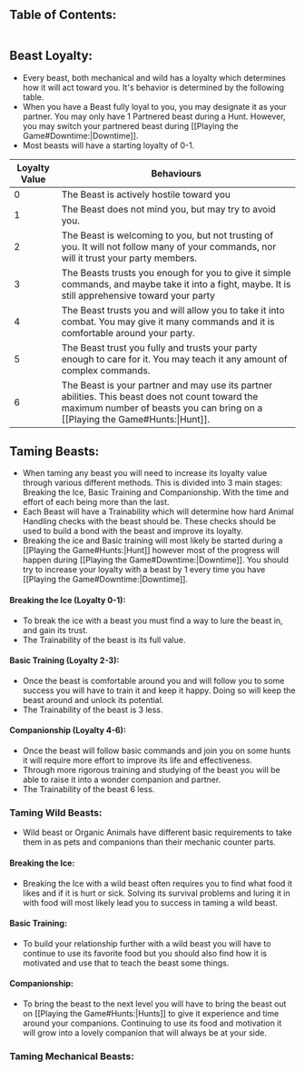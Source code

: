 ## Table of Contents:
```table-of-contents
```
## Beast Loyalty:
- Every beast, both mechanical and wild has a loyalty which determines how it will act toward you. It's behavior is determined by the following table.
- When you have a Beast fully loyal to you, you may designate it as your partner. You may only have 1 Partnered beast during a Hunt. However, you may switch your partnered beast during [[Playing the Game#Downtime:|Downtime]].
- Most beasts will have a starting loyalty of 0-1. 

| **Loyalty Value** | **Behaviours**                                                                                                                                                                   |
| ----------------- | -------------------------------------------------------------------------------------------------------------------------------------------------------------------------------- |
| 0                 | The Beast is actively hostile toward you                                                                                                                                         |
| 1                 | The Beast does not mind you, but may try to avoid you.                                                                                                                           |
| 2                 | The Beast is welcoming to you, but not trusting of you. It will not follow many of your commands, nor will it trust your party members.                                          |
| 3                 | The Beasts trusts you enough for you to give it simple commands, and maybe take it into a fight, maybe. It is still apprehensive toward your party                               |
| 4                 | The Beast trusts you and will allow you to take it into combat. You may give it many commands and it is comfortable around your party.                                           |
| 5                 | The Beast trust you fully and trusts your party enough to care for it. You may teach it any amount of complex commands.                                                          |
| 6                 | The Beast is your partner and may use its partner abilities. This beast does not count toward the maximum number of beasts you can bring on a [[Playing the Game#Hunts:\|Hunt]]. |

## Taming Beasts:
- When taming any beast you will need to increase its loyalty value through various different methods. This is divided into 3 main stages: Breaking the Ice, Basic Training and Companionship. With the time and effort of each being more than the last. 
- Each Beast will have a Trainability which will determine how hard Animal Handling checks with the beast should be. These checks should be used to build a bond with the beast and improve its loyalty. 
- Breaking the ice and Basic training will most likely be started during a [[Playing the Game#Hunts:|Hunt]] however most of the progress will happen during [[Playing the Game#Downtime:|Downtime]]. You should try to increase your loyalty with a beast by 1 every time you have [[Playing the Game#Downtime:|Downtime]]. 
#### Breaking the Ice (Loyalty 0-1):
- To break the ice with a beast you must find a way to lure the beast in, and gain its trust.
- The Trainability of the beast is its full value.
#### Basic Training (Loyalty 2-3):
- Once the beast is comfortable around you and will follow you to some success you will have to train it and keep it happy. Doing so will keep the beast around and unlock its potential.
- The Trainability of the beast is 3 less.
#### Companionship (Loyalty 4-6):
- Once the beast will follow basic commands and join you on some hunts it will require more effort to improve its life and effectiveness. 
- Through more rigorous training and studying of the beast you will be able to raise it into a wonder companion and partner. 
- The Trainability of the beast 6 less. 
### Taming Wild Beasts:
- Wild beast or Organic Animals have different basic requirements to take them in as pets and companions than their mechanic counter parts. 
#### Breaking the Ice:
- Breaking the Ice with a wild beast often requires you to find what food it likes and if it is hurt or sick. Solving its survival problems and luring it in with food will most likely lead you to success in taming a wild beast.
#### Basic Training:
- To build your relationship further with a wild beast you will have to continue to use its favorite food but you should also find how it is motivated and use that to teach the beast some things. 
#### Companionship:
- To bring the beast to the next level you will have to bring the beast out on [[Playing the Game#Hunts:|Hunts]] to give it experience and time around your companions. Continuing to use its food and motivation it will grow into a lovely companion that will always be at your side.  
### Taming Mechanical Beasts: